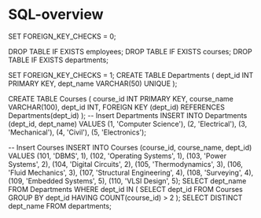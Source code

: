 # SQL-overview

SET FOREIGN_KEY_CHECKS = 0;

DROP TABLE IF EXISTS employees;
DROP TABLE IF EXISTS courses;
DROP TABLE IF EXISTS departments;

SET FOREIGN_KEY_CHECKS = 1;
CREATE TABLE Departments (
    dept_id INT PRIMARY KEY,
    dept_name VARCHAR(50) UNIQUE
);

CREATE TABLE Courses (
    course_id INT PRIMARY KEY,
    course_name VARCHAR(100),
    dept_id INT,
    FOREIGN KEY (dept_id) REFERENCES Departments(dept_id)
);
-- Insert Departments
INSERT INTO Departments (dept_id, dept_name) VALUES
(1, 'Computer Science'),
(2, 'Electrical'),
(3, 'Mechanical'),
(4, 'Civil'),
(5, 'Electronics');

-- Insert Courses
INSERT INTO Courses (course_id, course_name, dept_id) VALUES
(101, 'DBMS', 1),
(102, 'Operating Systems', 1),
(103, 'Power Systems', 2),
(104, 'Digital Circuits', 2),
(105, 'Thermodynamics', 3),
(106, 'Fluid Mechanics', 3),
(107, 'Structural Engineering', 4),
(108, 'Surveying', 4),
(109, 'Embedded Systems', 5),
(110, 'VLSI Design', 5);
SELECT dept_name
FROM Departments
WHERE dept_id IN (
    SELECT dept_id
    FROM Courses
    GROUP BY dept_id
    HAVING COUNT(course_id) > 2
);
SELECT DISTINCT dept_name
FROM departments;

